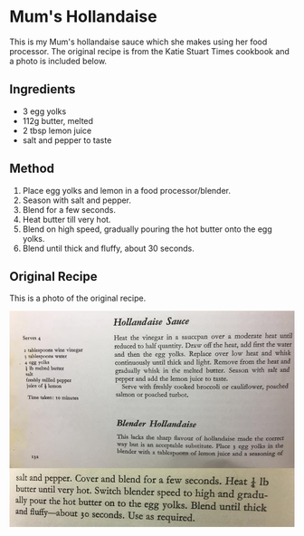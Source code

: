 
# Mum's Hollandaise # 

This is my Mum's hollandaise sauce which she makes using her food processor. The original recipe is from the Katie Stuart Times cookbook and a photo is included below.

## Ingredients ## 

- 3 egg yolks
- 112g butter, melted
- 2 tbsp lemon juice
- salt and pepper to taste

## Method ## 

1. Place egg yolks and lemon in a food processor/blender.
2. Season with salt and pepper.
3. Blend for a few seconds.
4. Heat butter till very hot.
5. Blend on high speed, gradually pouring the hot butter onto the egg yolks.
6. Blend until thick and fluffy, about 30 seconds.

## Original Recipe ##
This is a photo of the original recipe.

![recipe](/public/images/Hollandaise.png)


